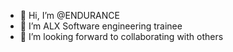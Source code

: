 - 👋 Hi, I’m @ENDURANCE
- 👀 I’m ALX Software engineering trainee
- 💞️ I’m looking forward to collaborating with others

<!---
ENDURANCE23/ENDURANCE23 is a ✨ special ✨ repository because its `README.md` (this file) appears on your GitHub profile.
You can click the Preview link to take a look at your changes.
--->
